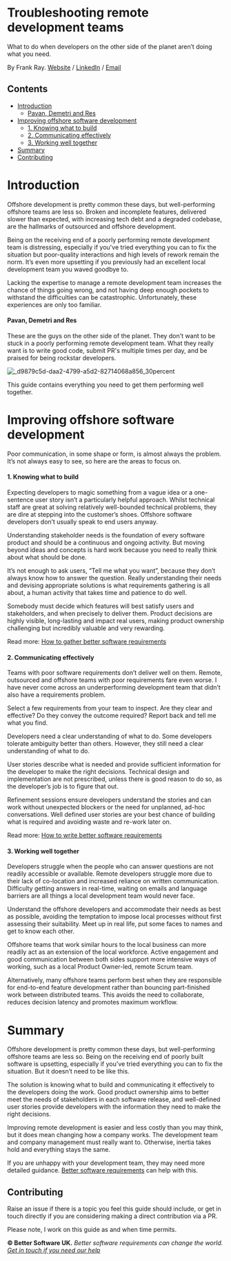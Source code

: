 # Troubleshooting remote development teams

What to do when developers on the other side of the planet aren’t doing what you need.

By Frank Ray. [Website](https://bettersoftware.uk) / [LinkedIn](https://www.linkedin.com/in/frankray/) / [Email](mailto:info@bettersoftware.uk)

## Contents

* [Introduction](#introduction)
    - [Pavan, Demetri and Res](#pavan-demetri-and-res)
* [Improving offshore software development](#improving-offshore-software-development)
    - [1. Knowing what to build](#1-knowing-what-to-build)
    - [2. Communicating effectively](#2-communicating-effectively)
    - [3. Working well together](#3-working-well-together)
* [Summary](#summary)
* [Contributing](#contributing)

# Introduction

Offshore development is pretty common these days, but well-performing offshore teams are less so. Broken and incomplete features, delivered slower than expected, with increasing tech debt and a degraded codebase, are the hallmarks of outsourced and offshore development.

Being on the receiving end of a poorly performing remote development team is distressing, especially if you've tried everything you can to fix the situation but poor-quality interactions and high levels of rework remain the norm. It’s even more upsetting if you previously had an excellent local development team you waved goodbye to.

Lacking the expertise to manage a remote development team increases the chance of things going wrong, and not having deep enough pockets to withstand the difficulties can be catastrophic. Unfortunately, these experiences are only too familiar.

#### Pavan, Demetri and Res

These are the guys on the other side of the planet. They don't want to be stuck in a poorly performing remote development team. What they really want is to write good code, submit PR's multiple times per day, and be praised for being rockstar developers. 

![_d9879c5d-daa2-4799-a5d2-82714068a856_30percent](https://github.com/FrankRay78/troubleshooting-remote-development-teams/assets/52075808/aec45c9b-64ba-4e9c-9852-e3cc8de8fb2e)

This guide contains everything you need to get them performing well together.

# Improving offshore software development

Poor communication, in some shape or form, is almost always the problem. It’s not always easy to see, so here are the areas to focus on.

#### 1. Knowing what to build

Expecting developers to magic something from a vague idea or a one-sentence user story isn’t a particularly helpful approach. Whilst technical staff are great at solving relatively well-bounded technical problems, they are dire at stepping into the customer’s shoes. Offshore software developers don’t usually speak to end users anyway.

Understanding stakeholder needs is the foundation of every software product and should be a continuous and ongoing activity. But moving beyond ideas and concepts is hard work because you need to really think about what should be done.

It’s not enough to ask users, “Tell me what you want”, because they don’t always know how to answer the question. Really understanding their needs and devising appropriate solutions is what requirements gathering is all about, a human activity that takes time and patience to do well.

Somebody must decide which features will best satisfy users and stakeholders, and when precisely to deliver them. Product decisions are highly visible, long-lasting and impact real users, making product ownership challenging but incredibly valuable and very rewarding.

Read more: [How to gather better software requirements](https://bettersoftwarerequirements.com/#Gathering-software-requirements)

#### 2. Communicating effectively

Teams with poor software requirements don’t deliver well on them. Remote, outsourced and offshore teams with poor requirements fare even worse. I have never come across an underperforming development team that didn’t also have a requirements problem.

Select a few requirements from your team to inspect. Are they clear and effective? Do they convey the outcome required? Report back and tell me what you find.

Developers need a clear understanding of what to do. Some developers tolerate ambiguity better than others. However, they still need a clear understanding of what to do.

User stories describe what is needed and provide sufficient information for the developer to make the right decisions. Technical design and implementation are not prescribed, unless there is good reason to do so, as the developer’s job is to figure that out.

Refinement sessions ensure developers understand the stories and can work without unexpected blockers or the need for unplanned, ad-hoc conversations. Well defined user stories are your best chance of building what is required and avoiding waste and re-work later on.

Read more: [How to write better software requirements](https://bettersoftwarerequirements.com/#Writing-software-requirements)

#### 3. Working well together

Developers struggle when the people who can answer questions are not readily accessible or available. Remote developers struggle more due to their lack of co-location and increased reliance on written communication. Difficulty getting answers in real-time, waiting on emails and language barriers are all things a local development team would never face.

Understand the offshore developers and accommodate their needs as best as possible, avoiding the temptation to impose local processes without first assessing their suitability. Meet up in real life, put some faces to names and get to know each other.

Offshore teams that work similar hours to the local business can more readily act as an extension of the local workforce. Active engagement and good communication between both sides support more intensive ways of working, such as a local Product Owner-led, remote Scrum team.

Alternatively, many offshore teams perform best when they are responsible for end-to-end feature development rather than bouncing part-finished work between distributed teams. This avoids the need to collaborate, reduces decision latency and promotes maximum workflow.

# Summary

Offshore development is pretty common these days, but well-performing offshore teams are less so. Being on the receiving end of poorly built software is upsetting, especially if you've tried everything you can to fix the situation. But it doesn’t need to be like this.

The solution is knowing what to build and communicating it effectively to the developers doing the work. Good product ownership aims to better meet the needs of stakeholders in each software release, and well-defined user stories provide developers with the information they need to make the right decisions.

Improving remote development is easier and less costly than you may think, but it does mean changing how a company works. The development team and company management must really want to. Otherwise, inertia takes hold and everything stays the same.

If you are unhappy with your development team, they may need more detailed guidance. [Better software requirements](https://bettersoftwarerequirements.com) can help with this. 

## Contributing

Raise an issue if there is a topic you feel this guide should include, or get in touch directly if you are considering making a direct contribution via a PR. 

Please note, I work on this guide as and when time permits. 

**© Better Software UK.** *Better software requirements can change the world. [Get in touch if you need our help](https://bettersoftware.uk)*
